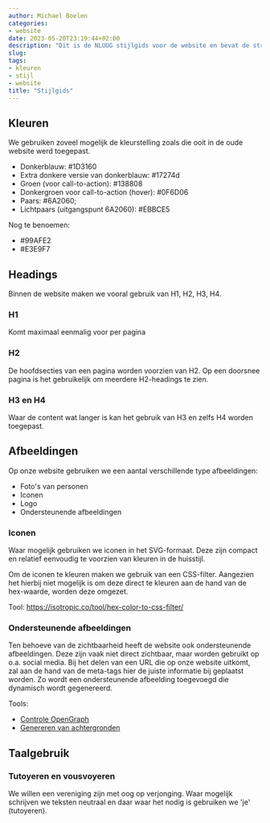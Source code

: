 ```yaml
---
author: Michael Boelen
categories:
- website
date: 2023-05-20T23:19:44+02:00
description: "Dit is de NLUUG stijlgids voor de website en bevat de structuur en kleuren van onze huisstijl."
slug:
tags:
- kleuren
- stijl
- website
title: "Stijlgids"
---
```


## Kleuren

We gebruiken zoveel mogelijk de kleurstelling zoals die ooit in de oude website werd toegepast.

* Donkerblauw: #1D3160
* Extra donkere versie van donkerblauw: #17274d
* Groen (voor call-to-action): #138808
* Donkergroen voor call-to-action (hover): #0F6D06
* Paars: #6A2060;
* Lichtpaars (uitgangspunt 6A2060): #EBBCE5

Nog te benoemen:

* #99AFE2
* #E3E9F7

## Headings

Binnen de website maken we vooral gebruik van H1, H2, H3, H4.

### H1

Komt maximaal eenmalig voor per pagina

### H2

De hoofdsecties van een pagina worden voorzien van H2. Op een doorsnee pagina is het gebruikelijk om meerdere H2-headings te zien.

### H3 en H4

Waar de content wat langer is kan het gebruik van H3 en zelfs H4 worden toegepast.

## Afbeeldingen

Op onze website gebruiken we een aantal verschillende type afbeeldingen:

* Foto's van personen
* Iconen
* Logo
* Ondersteunende afbeeldingen

### Iconen

Waar mogelijk gebruiken we iconen in het SVG-formaat. Deze zijn compact en relatief eenvoudig te voorzien van kleuren in de huisstijl.

Om de iconen te kleuren maken we gebruik van een CSS-filter. Aangezien het hierbij niet mogelijk is om deze direct te kleuren aan de hand van de hex-waarde, worden deze omgezet.

Tool: https://isotropic.co/tool/hex-color-to-css-filter/

### Ondersteunende afbeeldingen

Ten behoeve van de zichtbaarheid heeft de website ook ondersteunende afbeeldingen. Deze zijn vaak niet direct zichtbaar, maar worden gebruikt op o.a. social media. Bij het delen van een URL die op onze website uitkomt, zal aan de hand van de meta-tags hier de juiste informatie bij geplaatst worden. Zo wordt een ondersteunende afbeelding toegevoegd die dynamisch wordt gegenereerd.

Tools:
* [Controle OpenGraph](https://www.opengraph.xyz/)
* [Genereren van achtergronden](https://angrytools.com/gradient/image/)

## Taalgebruik

### Tutoyeren en vousvoyeren

We willen een vereniging zijn met oog op verjonging. Waar mogelijk schrijven we teksten neutraal en daar waar het nodig is gebruiken we 'je' (tutoyeren).
